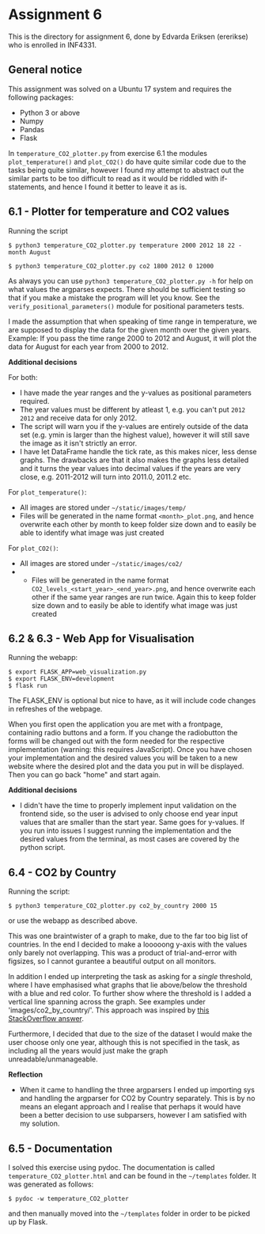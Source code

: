 # Assignment 6
This is the directory for assignment 6, done by Edvarda Eriksen (ererikse) who is enrolled in INF4331.

## General notice
This assignment was solved on a Ubuntu 17 system and requires the following packages:
- Python 3 or above
- Numpy
- Pandas
- Flask

In `temperature_CO2_plotter.py` from exercise 6.1 the modules `plot_temperature()` and `plot_CO2()` do have quite
similar code due to the tasks being quite similar, however I found my attempt to abstract out the similar parts to be
too difficult to read as it would be riddled with if-statements, and hence I found it better to leave it as is. 
## 6.1 - Plotter for temperature and CO2 values
Running the script
```
$ python3 temperature_CO2_plotter.py temperature 2000 2012 18 22 -month August

$ python3 temperature_CO2_plotter.py co2 1800 2012 0 12000
``` 
As always you can use `python3 temperature_CO2_plotter.py -h` for help on what values the argparses expects. There
should be sufficient testing so that if you make a mistake the program will let you know. See the 
`verify_positional_parameters()` module for positional parameters tests.


I made the assumption that when speaking of time range in temperature, we are supposed to display the data for the 
given month over the given years. Example: If you pass the time range 2000 to 2012 and August, it will plot the data for
 August for each year from 2000 to 2012.

**Additional decisions**

For both:
* I have made the year ranges and the y-values as positional parameters required.
* The year values must be different by atleast 1, e.g. you can't put `2012 2012` and receive data for only 2012.
* The script will warn you if the y-values are entirely outside of the data set (e.g. ymin is larger than the highest 
value), however it will still save the image as it isn't strictly an error.
* I have let DataFrame handle the tick rate, as this makes nicer, less dense graphs. The drawbacks are that it also 
makes the graphs less detailed and it turns the year values into decimal values if the years are very close, e.g. 
2011-2012 will turn into 2011.0, 2011.2 etc.


For `plot_temperature()`:
* All images are stored under `~/static/images/temp/`
* Files will be generated in the name format `<month>_plot.png`, and hence overwrite each other by month to keep folder
 size down and to easily be able to identify what image was just created


For `plot_CO2()`:
* All images are stored under `~/static/images/co2/`
* * Files will be generated in the name format `CO2_levels_<start_year>_<end_year>.png`, and hence overwrite each other 
if the same year ranges are run twice. Again this to keep folder size down and to easily be able to identify what image
 was just created


## 6.2 & 6.3 - Web App for Visualisation
Running the webapp:
```
$ export FLASK_APP=web_visualization.py
$ export FLASK_ENV=development
$ flask run
```

The FLASK_ENV is optional but nice to have, as it will include code changes in refreshes of the webpage.

When you first open the application you are met with a frontpage, containing radio buttons and a form. If you change 
the radiobutton the forms will be changed out with the form needed for the respective implementation (warning: this 
requires JavaScript). Once you have chosen your implementation and the desired values you will be taken to a new website
where the desired plot and the data you put in will be displayed. Then you can go back "home" and start again.

**Additional decisions**
* I didn't have the time to properly implement input validation on the frontend side, so the user is advised to only 
choose end year input values that are smaller than the start year. Same goes for y-values. If you run into issues I 
suggest running the implementation and the desired values from the terminal, as most cases are covered by the python
script.

## 6.4 - CO2 by Country
Running the script:
```
$ python3 temperature_CO2_plotter.py co2_by_country 2000 15
```
or use the webapp as described above.

This was one braintwister of a graph to make, due to the far too big list of countries. In the end I decided to make a 
looooong y-axis with the values only barely not overlapping. This was a product of trial-and-error with figsizes, so I
cannot gurantee a beautiful output on all monitors.

In addition I ended up interpreting the task as asking for a *single* threshold, where I have emphasised what graphs 
that lie above/below the threshold with a blue and red color. To further show where the threshold is I added a vertical 
line spanning across the graph. See examples under 'images/co2_by_country/'. This approach was inspired by 
[this StackOverflow answer](https://stackoverflow.com/a/28129801).

Furthermore, I decided that due to the size of the dataset I would make the user choose only one year, although this is
not specified in the task, as including all the years would just make the graph unreadable/unmanageable. 

**Reflection**
- When it came to handling the three argparsers I ended up importing sys and handling the argparser for CO2 by Country
separately. This is by no means an elegant approach and I realise that perhaps it would have been a better decision to
use subparsers, however I am satisfied with my solution.

## 6.5 - Documentation
I solved this exercise using pydoc. The documentation is called `temperature_CO2_plotter.html` and can be found in the
 `~/templates` folder. It was generated as follows:
```
$ pydoc -w temperature_CO2_plotter
```
and then manually moved into the `~/templates` folder in order to be picked up by Flask.